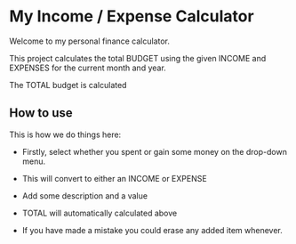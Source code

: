 # My Income / Expense Calculator

Welcome to my personal finance calculator. 

This project calculates the total BUDGET using the given INCOME and EXPENSES for the current month and year.

The TOTAL budget is calculated 


## How to use
This is how we do things here:

- Firstly, select whether you spent or gain some money on the drop-down menu.

- This will convert to either an INCOME or EXPENSE

- Add some description and a value   

- TOTAL will automatically calculated above

- If you have made a mistake you could erase any added item whenever.


